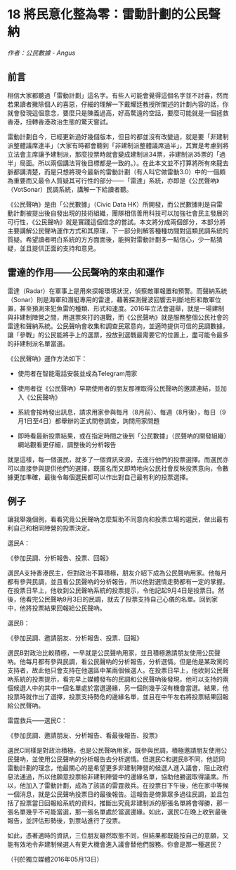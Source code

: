 # 18 將民意化整為零：雷動計劃的公民聲納

_作者：公民數據 - Angus_

## 前言

相信大家都聽過「雷動計劃」這名字。有些人可能會覺得這個名字並不討喜，然而若果讀者撇除個人的喜惡，仔細的理解一下戴耀廷教授所闡述的計劃內容的話，你就會發現這個意念，要麼只是陳義過高，好高騖遠的空話，要麼可能就是一個拯救香港，扭轉香港政治生態的驚天嘗試。

雷動計劃自今，已經更新過好幾個版本，但目的都並沒有改變過，就是要「非建制派整體議席達半」（大家有時都會聽到「非建制派整體議席過半」，其實是考慮到將立法會主席讓予建制派，那麼投票時就會變成建制派34票，非建制派35票的「過半」局面。所以兩個講法背後目標都是一致的。）。在此本文並不打算將所有來龍去脈都講清楚，而是只想將現今最新的雷動計劃（有人叫它做雷動3.0）中的一個頗為重要而又最令人質疑其可行性的部分——「雷達」系統，亦即是《公民聲吶》（VotSonar）民調系統，講解一下給讀者聽。

《公民聲吶》是由「公民數據」（Civic Data HK）所開發，而公民數據則是自雷動計劃被提出後自發出現的技術組織，團隊相信善用科技可以加強社會民主發展的可行性，《公民聲吶》就是實踐這個信念的嘗試。本文將分成兩個部分，本部分將主要講解公民聲吶運作方式和其原理，下一部分則解答種種坊間對這類民調系統的質疑。希望讀者明白系統的方方面面後，能夠對雷動計劃多一點信心，少一點猜疑，並且提供正面的支持和意見。

## 雷達的作用——公民聲吶的來由和運作

雷達（Radar）在軍事上是用來探報環境狀況，偵察敵軍報置和預警。而聲納系統（Sonar）則是海軍和潛艇專用的雷達，藉著探測聲波回響去判斷地形和敵軍位置，甚至預測來犯魚雷的種類、形式和速度。2016年立法會選舉，就是一場建制與非建制陣營之間，用選票來打的選戰，而《公民聲吶》就是服務整個公民社會的雷達和聲納系統。公民聲吶會收集和調查民眾意向，並適時提供可信的民調數據，讓「參戰」的公民能將手上的選票，投放到選戰最需要它的位置上，盡可能令最多的非建制派名單當選。

《公民聲吶》運作方法如下：

- 使用者在智能電話安裝並成為Telegram用家

- 使用者從《公民聲吶》早期使用者的朋友那裡取得公民聲吶的邀請連結，並加入《公民聲吶》

- 系統會按時發出訊息，請求用家參與每月（8月前）、每週（8月後），每日（9月1日至4日）都舉辦的正式問卷調查，詢問用家問題

- 即時看最新投票結果，或在指定時間之後到「公民數據」（民聲吶的開發組織）網站觀看更仔細，調整後的分析報告

就是這樣，每一個選民，就多了一個資訊來源，去進行他們的投票選擇。而選民亦可以直接參與提供他們的選擇，既匿名而又即時地向公民社會反映投票意向，令數據更加準確，最後令每個選民都可以作出對自己最有利的投票選擇。

## 例子

讓我舉幾個例，看看究竟公民聲吶怎麼幫助不同意向和投票立場的選民，做出最有利自己和相同陣營的投票決定。

選民A：

《參加民調、分析報告、投票、回報》

選民A支持香港民主，但對政治不算積極，朋友介紹下成為公民聲吶用家。他每月都有參與民調，並且看公民聲吶的分析報告，所以他對選情走勢都有一定的掌握。在投票日早上，他收到公民聲吶系統的投票提示，令他記起9月4日是投票日。然後，他看完公民聲吶9月3日的民調，就去了投票支持自己心儀的名單。回到家中，他將投票結果回報給公民聲吶。

選民B：

《參加民調、邀請朋友、分析報告、投票、回報》

選民B對政治比較積極，一早就是公民聲吶用家，並且積極邀請朋友使用公民聲吶。他每月都有參與民調，看公民聲吶的分析報告，分析選情。但是他是某政黨的支持者，故此他只會支持在他選區中某兩個候選人。在投票日早上，他收到公民聲吶系統的投票提示，看完早上媒體發布的民調和公民聲吶後發現，他可以支持的兩個候選人中的其中一個名單處於當選邊緣，另一個則幾乎沒有機會當選。結果，他投票時就作出了選擇，投票支持勢危的邊緣名單，並且在中午左右將投票結果回報給公民聲吶。

雷霆救兵——選民C：

《參加民調、邀請朋友、分析報告、看最後報告、投票》

選民C同樣是對政治積極，也是公民聲吶用家，既參與民調，積極邀請朋友使用公民聲吶，並使用公民聲吶的分析報告去分析選情。但選民C和選民B不同，他認同雷動計劃的理念，他最關心的是希望更多非建制陣營的候選人進入議會，阻止政府惡法通過，所以他願意投票給非建制陣營中的邊緣名單，協助他勝選取得議席。所以，他加入了雷動計劃，成為了該區的雷霆救兵。在投票日下午後，他在家中等候一個消息，就是公民聲吶投票日的最後報告。這報告是倚靠眾多過往民調，並且包括了投票當日回報給系統的資料，推斷出究竟非建制派的那張名單將會得勝，那一張名單幾乎不可能當選，那一張名單處於當選邊緣。如此，選民C在晚上收到最後報告，並評估形勢後，到票站進行了投票。

如此，憑著適時的資訊，三位朋友雖然取態不同，但結果都既能按自己的意願，又能有效地令非建制候選人有更大機會進入議會替他們服務。你會是那一種選民？

（刊於獨立媒體2016年05月13日）

